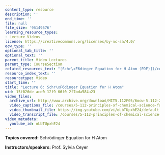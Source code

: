 ```yaml
---
content_type: resource
description: ''
end_time: ''
file: null
file_size: '96149576'
learning_resource_types:
- Lecture Videos
license: https://creativecommons.org/licenses/by-nc-sa/4.0/
ocw_type: ''
optional_tab_title: ''
optional_text: ''
parent_title: Video Lectures
parent_type: CourseSection
related_resources_text: "[Schr\xF6dinger Equation for H Atom (PDF)](/courses/5-112-principles-of-chemical-science-fall-2005/resources/lecture6)"
resource_index_text: ''
resourcetype: Video
start_time: ''
title: "Lecture 6: Schr\xF6dinger Equation for H Atom"
uid: 15f026de-acd0-12f9-66f0-2f7bda584a23
video_files:
  archive_url: http://www.archive.org/download/MIT5.112F05/6ocw-5.112-21sep2005-220k.mp4
  video_captions_file: /courses/5-112-principles-of-chemical-science-fall-2005/eb7b6a40972d59b7bf8a1fb61128ffb3_oLbTUpxhE24.vtt
  video_thumbnail_file: https://img.youtube.com/vi/oLbTUpxhE24/default.jpg
  video_transcript_file: /courses/5-112-principles-of-chemical-science-fall-2005/b08d28a74c38e96ec69d51d63fefea0c_oLbTUpxhE24.pdf
video_metadata:
  youtube_id: oLbTUpxhE24
---
```


**Topics covered:** Schrödinger Equation for H Atom

**Instructors/speakers:** Prof. Sylvia Ceyer


